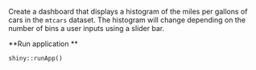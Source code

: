 Create a dashboard that displays a histogram of the miles per gallons of cars in the `mtcars` dataset. The histogram will change depending on the number of bins a user inputs using a slider bar.

**Run application
**
```
shiny::runApp()
```